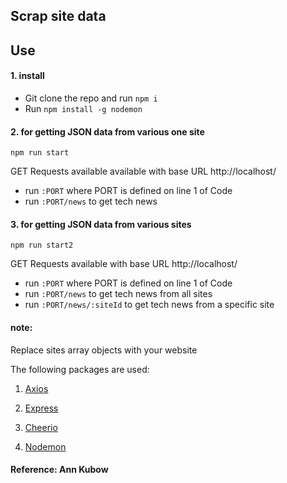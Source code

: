 ## Scrap site data

## Use

#### 1. install

- Git clone the repo and run `npm i`
- Run `npm install -g nodemon`

#### 2. for getting JSON data from various one site

`npm run start`

GET Requests available available with base URL http://localhost/

- run `:PORT` where PORT is defined on line 1 of Code
- run `:PORT/news` to get tech news

#### 3. for getting JSON data from various sites

`npm run start2`

GET Requests available with base URL http://localhost/

- run `:PORT` where PORT is defined on line 1 of Code
- run `:PORT/news` to get tech news from all sites
- run `:PORT/news/:siteId` to get tech news from a specific site


#### note:

Replace sites array objects with your website

The following packages are used:

1. [Axios](https://www.npmjs.com/package/axios)
2. [Express](https://www.npmjs.com/package/express)
3. [Cheerio](https://www.npmjs.com/package/cheerio)

4. [Nodemon](https://www.npmjs.com/package/nodemon)

#### Reference: Ann Kubow
